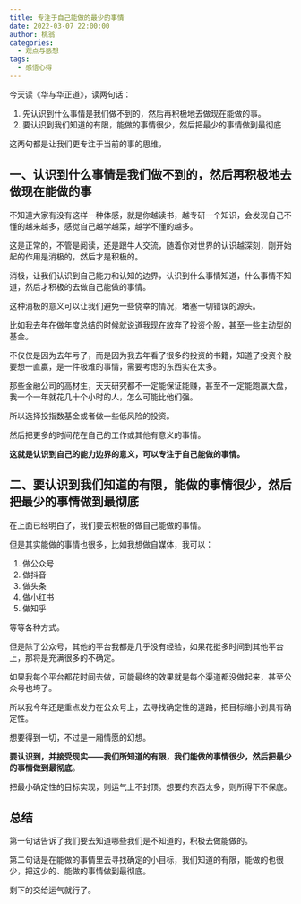 ```yaml
---
title: 专注于自己能做的最少的事情
date: 2022-03-07 22:00:00
author: 桃翁
categories: 
  - 观点与感想
tags: 
  - 感悟心得
---
```


今天读《华与华正道》，读两句话：

1. 先认识到什么事情是我们做不到的，然后再积极地去做现在能做的事。
2. 要认识到我们知道的有限，能做的事情很少，然后把最少的事情做到最彻底

这两句都是让我们更专注于当前的事的思维。

## 一、认识到什么事情是我们做不到的，然后再积极地去做现在能做的事

不知道大家有没有这样一种体感，就是你越读书，越专研一个知识，会发现自己不懂的越来越多，感觉自己越学越菜，越学不懂的越多。

这是正常的，不管是阅读，还是跟牛人交流，随着你对世界的认识越深刻，刚开始起的作用是消极的，然后才是积极的。

消极，让我们认识到自己能力和认知的边界，认识到什么事情知道，什么事情不知道，然后才积极的去做自己能做的事情。

这种消极的意义可以让我们避免一些侥幸的情况，堵塞一切错误的源头。

比如我去年在做年度总结的时候就说道我现在放弃了投资个股，甚至一些主动型的基金。

不仅仅是因为去年亏了，而是因为我去年看了很多的投资的书籍，知道了投资个股要想一直赢，是一件极难的事情，需要考虑的东西实在太多。

那些金融公司的高材生，天天研究都不一定能保证能赚，甚至不一定能跑赢大盘，我一个一年就花几十个小时的人，怎么可能比他们强。

所以选择投指数基金或者做一些低风险的投资。

然后把更多的时间花在自己的工作或其他有意义的事情。

**这就是认识到自己的能力边界的意义，可以专注于自己能做的事情。**

## 二、要认识到我们知道的有限，能做的事情很少，然后把最少的事情做到最彻底

在上面已经明白了，我们要去积极的做自己能做的事情。

但是其实能做的事情也很多，比如我想做自媒体，我可以：

1. 做公众号
2. 做抖音
3. 做头条
4. 做小红书
5. 做知乎

等等各种方式。

但是除了公众号，其他的平台我都是几乎没有经验，如果花挺多时间到其他平台上，那将是充满很多的不确定。

如果我每个平台都花时间去做，可能最终的效果就是每个渠道都没做起来，甚至公众号也垮了。

所以我今年还是重点发力在公众号上，去寻找确定性的道路，把目标缩小到具有确定性。

想要得到一切，不过是一厢情愿的幻想。

**要认识到，并接受现实——我们所知道的有限，我们能做的事情很少，然后把最少的事情做到最彻底**。

把最小确定性的目标实现，则运气上不封顶。想要的东西太多，则所得下不保底。

## 总结

第一句话告诉了我们要去知道哪些我们是不知道的，积极去做能做的。

第二句话是在能做的事情里去寻找确定的小目标，我们知道的有限，能做的也很少，把这少的、能做的事情做到最彻底。

剩下的交给运气就行了。

